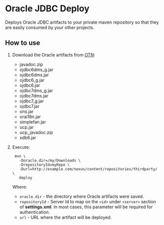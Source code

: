 # Oracle JDBC Deploy

Deploys Oracle JDBC artifacts to your private maven repository so that they are
easily consumed by your other projects.

## How to use

1. Download the Oracle artifacts from [OTN][1]:

    * javadoc.zip
    * ojdbc6dms_g.jar
    * ojdbc6dms.jar
    * ojdbc6_g.jar
    * ojdbc6.jar
    * ojdbc7dms_g.jar
    * ojdbc7dms.jar
    * ojdbc7_g.jar
    * ojdbc7.jar
    * ons.jar
    * orai18n.jar
    * simplefan.jar
    * ucp.jar
    * ucp_javadoc.zip
    * xdb6.jar

2. Execute:

        mvn \
          -Doracle.dir=/my/Downloads \
          -DrepositoryId=myRepo \
          -Durl=http://example.com/nexus/content/repositories/thirdparty/ \
          deploy

    Where:

    * `oracle.dir` - the directory where Oracle artifacts were saved.
    * `repositoryId` - Server Id to map on the `<id>` under `<server>` section
        of **settings.xml**. In most cases, this parameter will be required
        for authentication.
    * `url` - URL where the artifact will be deployed.

[1]: http://www.oracle.com/technetwork/database/features/jdbc/default-2280470.html
